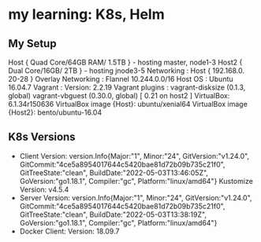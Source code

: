 # my learning: K8s, Helm

## My Setup
Host { Quad Core/64GB RAM/ 1.5TB } - hosting  master, node1-3
Host2 { Dual Core/16GB/ 2TB } - hosting jnode3-5
Networking : Host { 192.168.0. 20-28 }
Overlay Networking :  Flannel   10.244.0.0/16
Host OS  : Ubuntu 16.04.7
Vagrant : Version: 2.2.19
Vagrant plugins : 
   vagrant-disksize (0.1.3, global)
   vagrant-vbguest (0.30.0, global) [ 0.21 on host2 ]
VirtualBox:  6.1.34r150636
VirtualBox image {Host}:   ubuntu/xenial64
VirtualBox image {Host2}:  bento/ubuntu-16.04  

##  K8s Versions
* Client Version: version.Info{Major:"1", Minor:"24", GitVersion:"v1.24.0", GitCommit:"4ce5a8954017644c5420bae81d72b09b735c21f0", GitTreeState:"clean", BuildDate:"2022-05-03T13:46:05Z", GoVersion:"go1.18.1", Compiler:"gc", Platform:"linux/amd64"}
Kustomize Version: v4.5.4
* Server Version: version.Info{Major:"1", Minor:"24", GitVersion:"v1.24.0", GitCommit:"4ce5a8954017644c5420bae81d72b09b735c21f0", GitTreeState:"clean", BuildDate:"2022-05-03T13:38:19Z", GoVersion:"go1.18.1", Compiler:"gc", Platform:"linux/amd64"}
* Docker  Client: Version:           18.09.7

